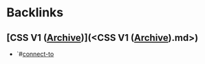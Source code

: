 
# Backlinks
## [CSS V1 ([Archive](<Archive.md>))](<CSS V1 ([Archive](<Archive.md>)).md>)
- `#[connect-to](<connect-to.md>)

